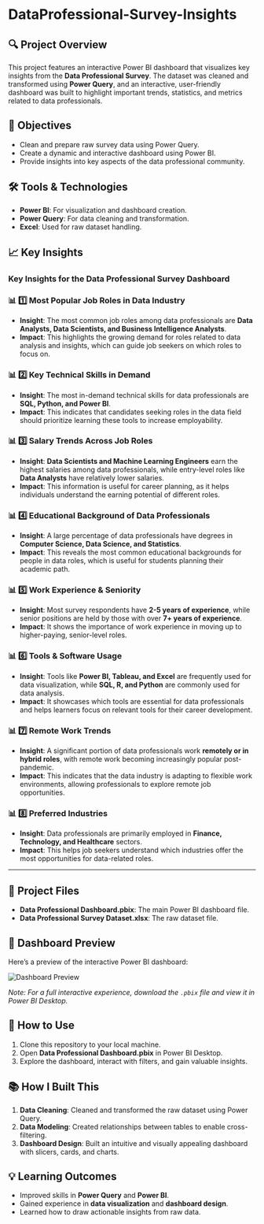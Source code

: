 # DataProfessional-Survey-Insights

## 🔍 **Project Overview**  
This project features an interactive Power BI dashboard that visualizes key insights from the **Data Professional Survey**. The dataset was cleaned and transformed using **Power Query**, and an interactive, user-friendly dashboard was built to highlight important trends, statistics, and metrics related to data professionals.  

## 🎯 **Objectives**  
- Clean and prepare raw survey data using Power Query.  
- Create a dynamic and interactive dashboard using Power BI.  
- Provide insights into key aspects of the data professional community.  

## 🛠️ **Tools & Technologies**  
- **Power BI**: For visualization and dashboard creation.  
- **Power Query**: For data cleaning and transformation.  
- **Excel**: Used for raw dataset handling.  

## 📈 **Key Insights**  
### **Key Insights for the Data Professional Survey Dashboard**  

### 📊 **1️⃣ Most Popular Job Roles in Data Industry**
- **Insight**: The most common job roles among data professionals are **Data Analysts, Data Scientists, and Business Intelligence Analysts**.  
- **Impact**: This highlights the growing demand for roles related to data analysis and insights, which can guide job seekers on which roles to focus on.  

### 📊 **2️⃣ Key Technical Skills in Demand**
- **Insight**: The most in-demand technical skills for data professionals are **SQL, Python, and Power BI**.  
- **Impact**: This indicates that candidates seeking roles in the data field should prioritize learning these tools to increase employability.  

### 📊 **3️⃣ Salary Trends Across Job Roles**
- **Insight**: **Data Scientists and Machine Learning Engineers** earn the highest salaries among data professionals, while entry-level roles like **Data Analysts** have relatively lower salaries.  
- **Impact**: This information is useful for career planning, as it helps individuals understand the earning potential of different roles.  

### 📊 **4️⃣ Educational Background of Data Professionals**
- **Insight**: A large percentage of data professionals have degrees in **Computer Science, Data Science, and Statistics**.  
- **Impact**: This reveals the most common educational backgrounds for people in data roles, which is useful for students planning their academic path.  

### 📊 **5️⃣ Work Experience & Seniority**
- **Insight**: Most survey respondents have **2-5 years of experience**, while senior positions are held by those with over **7+ years of experience**.  
- **Impact**: It shows the importance of work experience in moving up to higher-paying, senior-level roles.  

### 📊 **6️⃣ Tools & Software Usage**
- **Insight**: Tools like **Power BI, Tableau, and Excel** are frequently used for data visualization, while **SQL, R, and Python** are commonly used for data analysis.  
- **Impact**: It showcases which tools are essential for data professionals and helps learners focus on relevant tools for their career development.  

### 📊 **7️⃣ Remote Work Trends**
- **Insight**: A significant portion of data professionals work **remotely or in hybrid roles**, with remote work becoming increasingly popular post-pandemic.  
- **Impact**: This indicates that the data industry is adapting to flexible work environments, allowing professionals to explore remote job opportunities.  

### 📊 **8️⃣ Preferred Industries**
- **Insight**: Data professionals are primarily employed in **Finance, Technology, and Healthcare** sectors.  
- **Impact**: This helps job seekers understand which industries offer the most opportunities for data-related roles.  
---

## 📁 **Project Files**  
- **Data Professional Dashboard.pbix**: The main Power BI dashboard file.  
- **Data Professional Survey Dataset.xlsx**: The raw dataset file.  

## 📸 **Dashboard Preview**  
Here’s a preview of the interactive Power BI dashboard:  

![Dashboard Preview](images/dashboard-preview.png)  

*Note: For a full interactive experience, download the `.pbix` file and view it in Power BI Desktop.* 

## 🚀 **How to Use**  
1. Clone this repository to your local machine.  
2. Open **Data Professional Dashboard.pbix** in Power BI Desktop.  
3. Explore the dashboard, interact with filters, and gain valuable insights.  

## 📚 **How I Built This**  
1. **Data Cleaning**: Cleaned and transformed the raw dataset using Power Query.  
2. **Data Modeling**: Created relationships between tables to enable cross-filtering.  
3. **Dashboard Design**: Built an intuitive and visually appealing dashboard with slicers, cards, and charts.  

## 💡 **Learning Outcomes**  
- Improved skills in **Power Query** and **Power BI**.  
- Gained experience in **data visualization** and **dashboard design**.  
- Learned how to draw actionable insights from raw data.  
